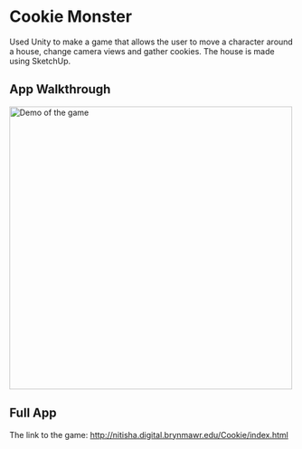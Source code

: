 # Cookie Monster

Used Unity to make a game that allows the user to move a character around a house, change camera views and gather cookies. The house is made using SketchUp. 

## App Walkthrough 

<img src= "http://g.recordit.co/eqrinYjZto.gif" width=500 alt="Demo of the game"> 

## Full App 

The link to the game: http://nitisha.digital.brynmawr.edu/Cookie/index.html


